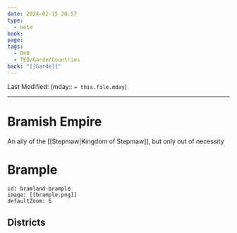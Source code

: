 ```yaml
---
date: 2024-02-15 20:57
type:
  - note
book: 
page: 
tags:
  - DnD
  - TED/Garde/Countries
back: "[[Garde]]"
---
```

Last Modified: (mday:: `= this.file.mday`)

---
# Bramish Empire
An ally of the [[Stepmaw|Kingdom of Stepmaw]], but only out of necessity

# Brample
```leaflet
id: bramland-brample
image: [[brample.png]]
defaultZoom: 6
```

## Districts
